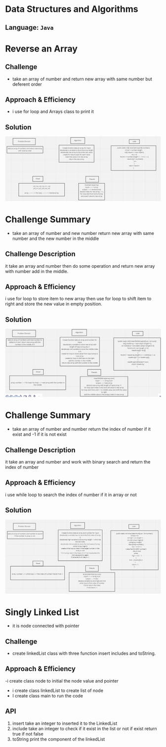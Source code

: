 # Data Structures and Algorithms

## Language: `Java`

# Reverse an Array
<!-- Short summary or background information -->

## Challenge
<!-- Description of the challenge -->
- take an array of number and return new array with same number but deferent order 

## Approach & Efficiency
<!-- What approach did you take? Why? What is the Big O space/time for this approach? -->
- i use for loop and Arrays class to print it 

## Solution
<!-- Embedded whiteboard image -->

 ![images](./assets/reverse-array.png)




 # Challenge Summary
<!-- Short summary or background information -->
- take an array of number and new number return new array with same number and the new number in the middle

## Challenge Description
<!-- Description of the challenge -->
it take an array and number then do some operation and return new array with number add in the middle.

## Approach & Efficiency
<!-- What approach did you take? Why? What is the Big O space/time for this approach? -->
i use for loop to store item to new array then use for loop to shift item to right and store the new value in empty position.

## Solution
<!-- Embedded whiteboard image -->
 ![images](./assets/insert-shift-array.png)


 # Challenge Summary
<!-- Short summary or background information -->
- take an array of number and  number return the index of number if it exist and -1 if it is not exist
## Challenge Description
<!-- Description of the challenge -->
it take an array and number and work with binary search and return the index of number 

## Approach & Efficiency
<!-- What approach did you take? Why? What is the Big O space/time for this approach? -->
i use while loop to search the index of number if it in array or not

## Solution
<!-- Embedded whiteboard image -->
 ![images](./assets/binary-search.png)


# Singly Linked List
<!-- Short summary or background information -->
- it is node connected with pointer 

## Challenge
<!-- Description of the challenge -->
- create linkedList class with three function insert includes and toString.

## Approach & Efficiency
<!-- What approach did you take? Why? What is the Big O space/time for this approach? -->
-i create class node to initial the node value and pointer 
- i create class linkedList to create list of node 
- I create class main to run the code

## API
<!-- Description of each method publicly available to your Linked List -->
1. insert take an integer to inserted it to the LinkedList
2. include take an integer  to check if it exist in the list or not if exist return true if not false
3. toString print the component of the linkedList